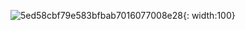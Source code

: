![5ed58cbf79e583bfbab7016077008e28](https://github.com/Kim-Min-Hyeok/Kim-Min-Hyeok/assets/61306657/c767b94f-e100-498a-a228-a15fea38f544){: width:100}
